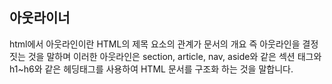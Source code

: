 ## 아웃라이너
html에서 아웃라인이란 HTML의 제목 요소의 관계가 문서의 개요 즉 아웃라인을 결정짓는 것을 말하며 이러한 아웃라인은 section, article, nav, aside와 같은 섹션 태그와 h1~h6와 같은 헤딩태그를 사용하여 HTML 문서를 구조화 하는 것을 말합니다.   
